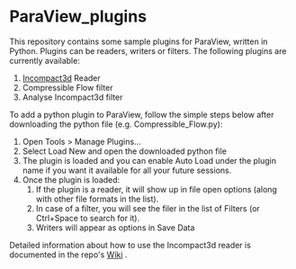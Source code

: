 # ParaView_plugins
This repository contains some sample plugins for ParaView, written in Python. Plugins can be readers, writers or filters. The following plugins are currently available:
1. [Incompact3d](https://www.incompact3d.com/) Reader
2. Compressible Flow filter
3. Analyse Incompact3d filter


To add a python plugin to ParaView, follow the simple steps below after downloading the python file (e.g. Compressible_Flow.py):
1. Open Tools > Manage Plugins...
2. Select Load New and open the downloaded python file 
3. The plugin is loaded and you can enable Auto Load under the plugin name if you want it available for all your future sessions.
4. Once the plugin is loaded:
   1. If the plugin is a reader, it will show up in file open options (along with other file formats in the list). 
   2. In case of a filter, you will see the filer in the list of Filters (or Ctrl+Space to search for it).
   3. Writers will appear as options in Save Data 

Detailed information about how to use the Incompact3d reader is documented in the repo's [Wiki](https://github.com/rajesh-ae/ParaView_plugins/wiki) . 
